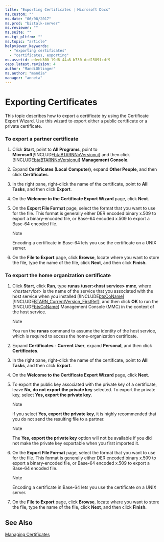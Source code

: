 ```yaml
---
title: "Exporting Certificates | Microsoft Docs"
ms.custom: ""
ms.date: "06/08/2017"
ms.prod: "biztalk-server"
ms.reviewer: ""
ms.suite: ""
ms.tgt_pltfrm: ""
ms.topic: "article"
helpviewer_keywords: 
  - "exporting certificates"
  - "certificates, exporting"
ms.assetid: edeeb300-19d6-44a8-b730-dcd15891cdf9
caps.latest.revision: 4
author: "MandiOhlinger"
ms.author: "mandia"
manager: "anneta"
---
```

# Exporting Certificates
This topic describes how to export a certificate by using the Certificate Export Wizard. Use this wizard to export either a public certificate or a private certificate.  
  
### To export a partner certificate  
  
1.  Click **Start**, point to **All Programs**, point to **Microsoft**[!INCLUDE[btaBTARNNoVersionui](../../includes/btabtarnnoversionui-md.md)] and then click [!INCLUDE[btaBTARNNoVersionui](../../includes/btabtarnnoversionui-md.md)] **Management Console**.  
  
2.  Expand **Certificates (Local Computer)**, expand **Other People**, and then click **Certificates**.  
  
3.  In the right pane, right-click the name of the certificate, point to **All Tasks**, and then click **Export**.  
  
4.  On the **Welcome to the Certificate Export Wizard** page, click **Next**.  
  
5.  On the **Export File Format** page, select the format that you want to use for the file. This format is generally either DER encoded binary x.509 to export a binary-encoded file, or Base-64 encoded x.509 to export a Base-64 encoded file.  
  
    > [!NOTE]
    >  Encoding a certificate in Base-64 lets you use the certificate on a UNIX server.  
  
6.  On the **File to Export** page, click **Browse**, locate where you want to store the file, type the name of the file, click **Next**, and then click **Finish**.  
  
### To export the home organization certificate  
  
1.  Click **Start**, click **Run**, type **runas /user:\<host service\> mmc**, where \<*hostservice*\> is the name of the service that you associated with the host service when you installed [!INCLUDE[btsCoName](../../includes/btsconame-md.md)][!INCLUDE[BTARN_CurrentVersion_FirstRef](../../includes/btarn-currentversion-firstref-md.md)], and then click **OK** to run the [!INCLUDE[btsCoName](../../includes/btsconame-md.md)] Management Console (MMC) in the context of the host service.  
  
    > [!NOTE]
    >  You run the **runas** command to assume the identity of the host service, which is required to access the home-organization certificate.  
  
2.  Expand **Certificates - Current User**, expand **Personal**, and then click **Certificates**.  
  
3.  In the right pane, right-click the name of the certificate, point to **All Tasks**, and then click **Export**.  
  
4.  On the **Welcome to the Certificate Export Wizard** page, click **Next**.  
  
5.  To export the public key associated with the private key of a certificate, leave **No, do not export the private key** selected. To export the private key, select **Yes, export the private key**.  
  
    > [!NOTE]
    >  If you select **Yes, export the private key**, it is highly recommended that you do not send the resulting file to a partner.  
  
    > [!NOTE]
    >  The **Yes, export the private key** option will not be available if you did not make the private key exportable when you first imported it.  
  
6.  On the **Export File Format** page, select the format that you want to use for the file. This format is generally either DER encoded binary x.509 to export a binary-encoded file, or Base-64 encoded x.509 to export a Base-64 encoded file.  
  
    > [!NOTE]
    >  Encoding a certificate in Base-64 lets you use the certificate on a UNIX server.  
  
7.  On the **File to Export** page, click **Browse**, locate where you want to store the file, type the name of the file, click **Next**, and then click **Finish**.  
  
## See Also  
 [Managing Certificates](../../adapters-and-accelerators/accelerator-rosettanet/managing-certificates1.md)